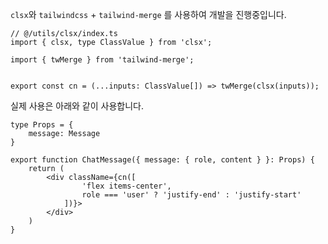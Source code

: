 
`clsx`와 `tailwindcss`  + `tailwind-merge` 를 사용하여 개발을 진행중입니다.

```tsx
// @/utils/clsx/index.ts
import { clsx, type ClassValue } from 'clsx';

import { twMerge } from 'tailwind-merge';
  

export const cn = (...inputs: ClassValue[]) => twMerge(clsx(inputs));
```


실제 사용은 아래와 같이 사용합니다.

```tsx  
type Props = {
	message: Message
}

export function ChatMessage({ message: { role, content } }: Props) {
	return (
		<div className={cn([
				'flex items-center', 
				role === 'user' ? 'justify-end' : 'justify-start'
			])}>
		</div>
	)
}
```

